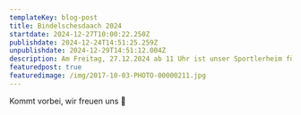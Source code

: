 ```yaml
---
templateKey: blog-post
title: Bindelschesdaach 2024
startdate: 2024-12-27T10:00:22.250Z
publishdate: 2024-12-24T14:51:25.259Z
unpublishdate: 2024-12-29T14:51:12.004Z
description: Am Freitag, 27.12.2024 ab 11 Uhr ist unser Sportlerheim für euch geöffnet.
featuredpost: true
featuredimage: /img/2017-10-03-PHOTO-00000211.jpg
---
```

Kommt vorbei, wir freuen uns 🍻
